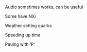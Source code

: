 Audio sometimes works, can be useful

Some have NXi

Weather setting quarks

Speeding up time

Pauing with 'P'